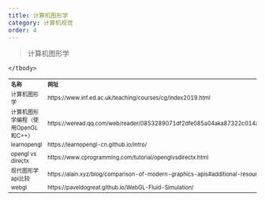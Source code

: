 ```yaml
---
title: 计算机图形学
category: 计算机视觉
order: 4
---
```


> 计算机图形学
<table width="1033" style="font-size: 0.8em;">
	<tbody>
		<tr>
			<td>
				<strong>
					名称
				</strong>
			</td>
			<td>
				<strong>
					网址
				</strong>
			</td>
		</tr>
		<tr>
			<td>
				计算机图形学
			</td>
			<td>
				https://www.inf.ed.ac.uk/teaching/courses/cg/index2019.html
			</td>
		</tr>
		<tr>
			<td>
				计算机图形学编程（使用OpenGL和C++）
			</td>
			<td>
				https://weread.qq.com/web/reader/0853289071df2dfe085a04aka87322c014a87ff679a21ea
			</td>
		</tr>
		<tr>
			<td>
				learnopengl
			</td>
			<td>
				https://learnopengl-cn.github.io/intro/
			</td>
		</tr>
		<tr>
			<td>
				opengl vs directx
			</td>
			<td>
				https://www.cprogramming.com/tutorial/openglvsdirectx.html
			</td>
		</tr>
		<tr>
			<td>
				现代图形学api比较
			</td>
			<td>
				https://alain.xyz/blog/comparison-of-modern-graphics-apis#additional-resources
			</td>
		</tr>
		<tr>
			<td>
				webgl
			</td>
			<td>
				https://paveldogreat.github.io/WebGL-Fluid-Simulation/
			</td>
		</tr>
		
	</tbody>
</table>


